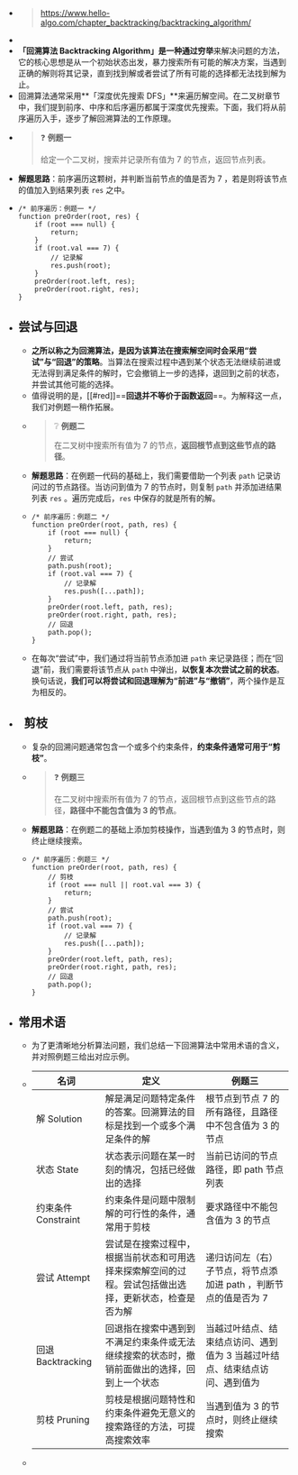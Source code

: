 - > https://www.hello-algo.com/chapter_backtracking/backtracking_algorithm/
-
- **「回溯算法 Backtracking Algorithm」**是一种通过**穷举**来解决问题的方法，它的核心思想是从一个初始状态出发，暴力搜索所有可能的解决方案，当遇到正确的解则将其记录，直到找到解或者尝试了所有可能的选择都无法找到解为止。
- 回溯算法通常采用**「深度优先搜索 DFS」**来遍历解空间。在二叉树章节中，我们提到前序、中序和后序遍历都属于深度优先搜索。下面，我们将从前序遍历入手，逐步了解回溯算法的工作原理。
- > ❓ **例题一**
  >
  > 给定一个二叉树，搜索并记录所有值为 7 的节点，返回节点列表。
- **解题思路**：前序遍历这颗树，并判断当前节点的值是否为 7 ，若是则将该节点的值加入到结果列表 `res` 之中。
- ```
  /* 前序遍历：例题一 */
  function preOrder(root, res) {
      if (root === null) {
          return;
      }
      if (root.val === 7) {
          // 记录解
          res.push(root);
      }
      preOrder(root.left, res);
      preOrder(root.right, res);
  }
  ```
- ## 尝试与回退
	- **之所以称之为回溯算法，是因为该算法在搜索解空间时会采用“尝试”与“回退”的策略**。当算法在搜索过程中遇到某个状态无法继续前进或无法得到满足条件的解时，它会撤销上一步的选择，退回到之前的状态，并尝试其他可能的选择。
	- 值得说明的是，[[#red]]==**回退并不等价于函数返回**==。为解释这一点，我们对例题一稍作拓展。
	- > ❔ **例题二**
	  >
	  > 在二叉树中搜索所有值为 7 的节点，**返回根节点到这些节点的路径**。
	- **解题思路**：在例题一代码的基础上，我们需要借助一个列表 `path` 记录访问过的节点路径。当访问到值为 7 的节点时，则复制 `path` 并添加进结果列表 `res` 。遍历完成后，`res` 中保存的就是所有的解。
	- ```
	  /* 前序遍历：例题二 */
	  function preOrder(root, path, res) {
	      if (root === null) {
	          return;
	      }
	      // 尝试
	      path.push(root);
	      if (root.val === 7) {
	          // 记录解
	          res.push([...path]);
	      }
	      preOrder(root.left, path, res);
	      preOrder(root.right, path, res);
	      // 回退
	      path.pop();
	  }
	  ```
	- 在每次“尝试”中，我们通过将当前节点添加进 `path` 来记录路径；而在“回退”前，我们需要将该节点从 `path` 中弹出，**以恢复本次尝试之前的状态**。换句话说，**我们可以将尝试和回退理解为“前进”与“撤销”**，两个操作是互为相反的。
- ##   剪枝
	- 复杂的回溯问题通常包含一个或多个约束条件，**约束条件通常可用于“剪枝”**。
	- > ❓ **例题三**
	  >
	  > 在二叉树中搜索所有值为 7 的节点，返回根节点到这些节点的路径，**路径中不能包含值为 3 的节点**。
	- **解题思路**：在例题二的基础上添加剪枝操作，当遇到值为 3 的节点时，则终止继续搜索。
	- ```
	  /* 前序遍历：例题三 */
	  function preOrder(root, path, res) {
	      // 剪枝
	      if (root === null || root.val === 3) {
	          return;
	      }
	      // 尝试
	      path.push(root);
	      if (root.val === 7) {
	          // 记录解
	          res.push([...path]);
	      }
	      preOrder(root.left, path, res);
	      preOrder(root.right, path, res);
	      // 回退
	      path.pop();
	  }
	  ```
- ## 常用术语
	- 为了更清晰地分析算法问题，我们总结一下回溯算法中常用术语的含义，并对照例题三给出对应示例。
	- |**名词**|**定义**|**例题三**|
	  |--|--|--|
	  |解 Solution|解是满足问题特定条件的答案。回溯算法的目标是找到一个或多个满足条件的解|根节点到节点 $7$ 的所有路径，且路径中不包含值为 $3$ 的节点|
	  |状态 State|状态表示问题在某一时刻的情况，包括已经做出的选择|当前已访问的节点路径，即 path 节点列表|
	  |约束条件 Constraint|约束条件是问题中限制解的可行性的条件，通常用于剪枝|要求路径中不能包含值为 $3$ 的节点|
	  |尝试 Attempt|尝试是在搜索过程中，根据当前状态和可用选择来探索解空间的过程。尝试包括做出选择，更新状态，检查是否为解|递归访问左（右）子节点，将节点添加进 path ，判断节点的值是否为 $7$|
	  |回退 Backtracking|回退指在搜索中遇到到不满足约束条件或无法继续搜索的状态时，撤销前面做出的选择，回到上一个状态|当越过叶结点、结束结点访问、遇到值为 $3$ 当越过叶结点、结束结点访问、遇到值为|
	  |剪枝 Pruning|剪枝是根据问题特性和约束条件避免无意义的搜索路径的方法，可提高搜索效率|当遇到值为 $3$ 的节点时，则终止继续搜索|
	-